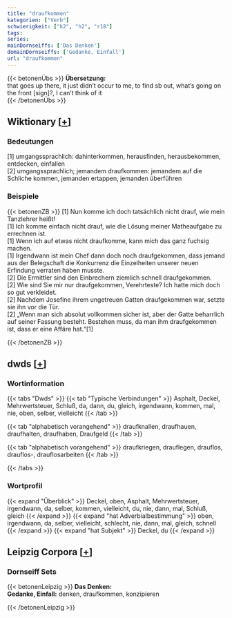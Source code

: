 ```yaml
---
title: "draufkommen"
kategorien: ["Verb"]
schwierigkeit: ["k2", "h2", "r18"]
tags:
series:
mainDornseiffs: ['Das Denken']
domainDornseiffs: ['Gedanke, Einfall']
url: "draufkommen"
---
```


{{< betonenÜbs >}}
**Übersetzung:**  
that goes up there, it just didn’t occur to me, to find sb out, what’s going on the front [sign]?, I can’t think of it  
{{< /betonenÜbs >}}

## Wiktionary [[+](https://de.wiktionary.org/wiki/draufkommen)]

### Bedeutungen
[1] umgangssprachlich: dahinterkommen, herausfinden, herausbekommen, entdecken, einfallen  
[2] umgangssprachlich; jemandem draufkommen: jemandem auf die Schliche kommen, jemanden ertappen, jemanden überführen  

### Beispiele
{{< betonenZB >}}
[1] Nun komme ich doch tatsächlich nicht drauf, wie mein Tanzlehrer heißt!  
[1] Ich komme einfach nicht drauf, wie die Lösung meiner Matheaufgabe zu errechnen ist.  
[1] Wenn ich auf etwas nicht draufkomme, kann mich das ganz fuchsig machen.  
[1] Irgendwann ist mein Chef dann doch noch draufgekommen, dass jemand aus der Belegschaft die Konkurrenz die Einzelheiten unserer neuen Erfindung verraten haben musste.  
[2] Die Ermittler sind den Einbrechern ziemlich schnell draufgekommen.  
[2] Wie sind Sie mir nur draufgekommen, Verehrteste? Ich hatte mich doch so gut verkleidet.  
[2] Nachdem Josefine ihrem ungetreuen Gatten draufgekommen war, setzte sie ihn vor die Tür.  
[2] „Wenn man sich absolut vollkommen sicher ist, aber der Gatte beharrlich auf seiner Fassung besteht. Bestehen muss, da man ihm draufgekommen ist, dass er eine Affäre hat.“[1]  

{{< /betonenZB >}}


## dwds [[+](https://www.dwds.de/wb/draufkommen)]

### Wortinformation
{{< tabs "Dwds" >}}
{{< tab "Typische Verbindungen" >}}
Asphalt, Deckel, Mehrwertsteuer, Schluß, da, dann, du, gleich, irgendwann, kommen, mal, nie, oben, selber, vielleicht
{{< /tab >}}

{{< tab "alphabetisch vorangehend" >}}
draufknallen, draufhauen, draufhalten, draufhaben, Draufgeld
{{< /tab >}}

{{< tab "alphabetisch vorangehend" >}}
draufkriegen, drauflegen, drauflos, drauflos-, drauflosarbeiten
{{< /tab >}}

{{< /tabs >}}

### Wortprofil
{{< expand "Überblick" >}} Deckel, oben, Asphalt, Mehrwertsteuer, irgendwann, da, selber, kommen, vielleicht, du, nie, dann, mal, Schluß, gleich {{< /expand >}}
{{< expand "hat Adverbialbestimmung" >}} oben, irgendwann, da, selber, vielleicht, schlecht, nie, dann, mal, gleich, schnell {{< /expand >}}
{{< expand "hat Subjekt" >}} Deckel, du {{< /expand >}}

## Leipzig Corpora [[+](https://corpora.uni-leipzig.de/en/res?word=draufkommen&corpusId=deu_newscrawl-public_2018)]

### Dornseiff Sets
{{< betonenLeipzig >}}
**Das Denken:**  
**Gedanke, Einfall:** denken, draufkommen, konzipieren  

{{< /betonenLeipzig >}}
